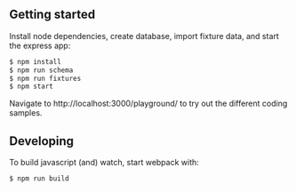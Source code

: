 ## Getting started

Install node dependencies, create database, import fixture data,  and start the express app:

```bash
$ npm install
$ npm run schema
$ npm run fixtures
$ npm start
```

Navigate to http://localhost:3000/playground/ to try out the different coding samples.

## Developing

To build javascript (and) watch, start webpack with:

```bash
$ npm run build
```
